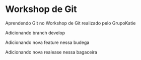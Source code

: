 # Workshop de Git
Aprendendo Git no Workshop de Git realizado pelo GrupoKatie

Adicionando branch develop

Adicionando nova feature nessa budega

Adicionando nova realease nessa bagaceira